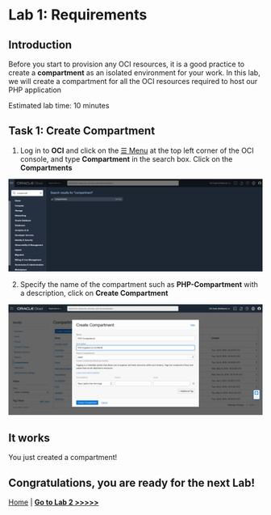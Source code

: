 # Lab 1: Requirements 

## Introduction
Before you start to provision any OCI resources, it is a good practice to create a **compartment** as an isolated environment for your work. 
In this lab, we will create a compartment for all the OCI resources required to host our PHP application

Estimated lab time: 10 minutes

## Task 1: Create Compartment

1. Log in to **OCI** and click on the <a href="#menu">&#9776; Menu</a> at the top left corner of the OCI console, and type **Compartment** in the search box. Click on the **Compartments**

![compartment](images/compartment.png)

2. Specify the name of the compartment such as **PHP-Compartment** with a description, click on **Create Compartment**

![create compartment](images/create_compartment.png)

## It works

You just created a compartment!

## Congratulations, you are ready for the next Lab!

[Home](../README.md) | [**Go to Lab 2 >>>>>**](../lab2/README.md)



